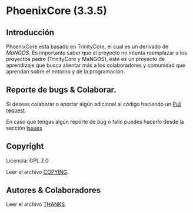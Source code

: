 # PhoenixCore (3.3.5)

## Introducción

PhoenixCore está basado en TrinityCore, el cual es un derivado de *MaNGOS*.
Es importante saber que el proyecto no intenta reemplazar a los proyectos padre (TrinityCore y MaNGOS),
este es un proyecto de aprendizaje que busca alientar más a los colaboradores y comunidad que aprendan
sobre el entorno y de la programación.


## Reporte de bugs &amp; Colaborar.

Si deseas colaborar o aportar algún adicional al código haciendo un [Pull request](https://github.com/Phoenix-Core/PhoenixCore/pulls).

En caso que tengas algún reporte de bug o fallo puedes hacerlo desde la sección [Issues](https://github.com/Phoenix-Core/PhoenixCore/issues)


## Copyright

Licencia: GPL 2.0

Leer el archivo [COPYING](COPYING).


## Autores &amp; Colaboradores

Leer el archivo [THANKS](THANKS).
